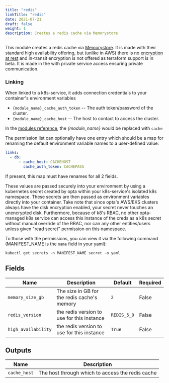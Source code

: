 ```yaml
---
title: "redis"
linkTitle: "redis"
date: 2021-07-21
draft: false
weight: 1
description: Creates a redis cache via Memorystore
---
```


This module creates a redis cache via [Memorystore](https://cloud.google.com/memorystore/docs/redis/redis-overview).
It is made with their standard high availability offering, but (unlike in AWS) there is no
[encryption at rest](https://stackoverflow.com/questions/58032778/gcp-cloud-memorystore-data-encryption-at-rest)
and in-transit encryption is not offered as terraform support is in beta. It is made in the with private service access
ensuring private communication.

### Linking

When linked to a k8s-service, it adds connection credentials to your container's environment variables

- `{module_name}_cache_auth_token` -- The auth token/password of the cluster.
- `{module_name}_cache_host` -- The host to contact to access the cluster.

In the [modules reference](/reference), the _{module_name}_ would be replaced with `cache`

The permission list can optionally have one entry which should be a map for renaming the default environment variable
names to a user-defined value:

```yaml
links:
  - db:
      - cache_host: CACHEHOST
        cache_auth_token: CACHEPASS
```

If present, this map must have renames for all 2 fields.

These values are passed securely into your environment by using a kubernetes secret created by opta within your
k8s-service's isolated k8s namespace.  These secrets are then passed as environment variables directly into your container.
Take note that since opta's AWS/EKS clusters always have the disk encryption enabled, your secret never touches an
unencrypted disk. Furthermore, because of k8's RBAC, no other opta-managed k8s service can access this instance of the
creds as a k8s secret without manual override of the RBAC, nor can any other entities/users unless given "read secret"
permission on this namespace.

To those with the permissions, you can view it via the following command (MANIFEST_NAME is the `name` field in your yaml):

`kubectl get secrets -n MANIFEST_NAME secret -o yaml`



## Fields


| Name      | Description | Default | Required |
| ----------- | ----------- | ------- | -------- |
| `memory_size_gb` | The size in GB for the redis cache's memory | `2` | False |
| `redis_version` | the redis version to use for this instance | `REDIS_5_0` | False |
| `high_availability` | the redis version to use for this instance | `True` | False |

## Outputs


| Name      | Description |
| ----------- | ----------- |
| `cache_host` | The host through which to access the redis cache |